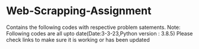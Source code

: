 # Web-Scrapping-Assignment
Contains the following codes with respective problem satements. 
Note:
Following codes are all upto date(Date:3-3-23,Python version : 3.8.5)
Please check links to make sure it is working or has been updated
